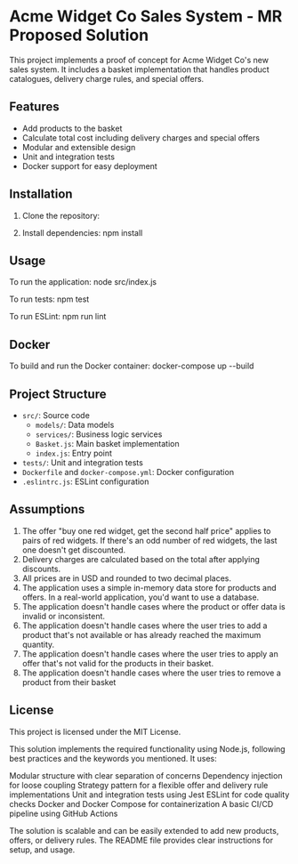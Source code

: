 # Acme Widget Co Sales System - MR Proposed Solution

This project implements a proof of concept for Acme Widget Co's new sales system. It includes a basket implementation that handles product catalogues, delivery charge rules, and special offers.

## Features

- Add products to the basket
- Calculate total cost including delivery charges and special offers
- Modular and extensible design
- Unit and integration tests
- Docker support for easy deployment

## Installation

1. Clone the repository:

2. Install dependencies:
npm install 

## Usage

To run the application:
node src/index.js

To run tests:
npm test

To run ESLint:
npm run lint

## Docker

To build and run the Docker container:
docker-compose up --build

## Project Structure

- `src/`: Source code
  - `models/`: Data models
  - `services/`: Business logic services
  - `Basket.js`: Main basket implementation
  - `index.js`: Entry point
- `tests/`: Unit and integration tests
- `Dockerfile` and `docker-compose.yml`: Docker configuration
- `.eslintrc.js`: ESLint configuration

## Assumptions

1. The offer "buy one red widget, get the second half price" applies to pairs of red widgets. If there's an odd number of red widgets, the last one doesn't get discounted.
2. Delivery charges are calculated based on the total after applying discounts.
3. All prices are in USD and rounded to two decimal places.
4. The application uses a simple in-memory data store for products and offers. In a real-world
application, you'd want to use a database.
5. The application doesn't handle cases where the product or offer data is invalid or inconsistent.
6. The application doesn't handle cases where the user tries to add a product that's not available
or has already reached the maximum quantity.
7. The application doesn't handle cases where the user tries to apply an offer that's not valid
for the products in their basket.
8. The application doesn't handle cases where the user tries to remove a product from their basket

## License

This project is licensed under the MIT License.

This solution implements the required functionality using Node.js, following best practices and the keywords you mentioned. It uses:

Modular structure with clear separation of concerns
Dependency injection for loose coupling
Strategy pattern for a flexible offer and delivery rule implementations
Unit and integration tests using Jest
ESLint for code quality checks
Docker and Docker Compose for containerization
A basic CI/CD pipeline using GitHub Actions

The solution is scalable and can be easily extended to add new products, offers, or delivery rules. The README file provides clear instructions for setup, and usage.
